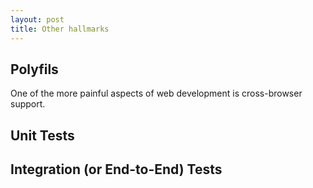 ```yaml
---
layout: post
title: Other hallmarks
---
```


## Polyfils
One of the more painful aspects of web development is cross-browser support.

## Unit Tests

## Integration (or End-to-End) Tests